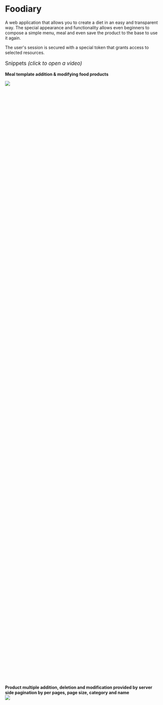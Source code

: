 # Foodiary

A web application that allows you to create a diet in an easy and transparent way. The special appearance and functionality allows even beginners to compose a simple menu, meal and even save the product to the base to use it again.

The user's session is secured with a special token that grants access to selected resources.

<p style="font-size:17px">Snippets <i>(click to open a video)</i></p>

<b>Meal template addition & modifying food products</b>

<div align="left"  style="height: 50%; width: 50%;">
      <a href="https://drive.google.com/file/d/1tfyf_5F43ygxNYjocBXSFw5M-pWQRUtB/view?usp=sharing">
         <img src="https://i.imgur.com/Hk9O1KH.png" >
      </a>
</div>
<br><br>
<b>Product multiple addition, deletion and modification provided by server side pagination by per pages, page size, category and name </b>

<div align="left" style="height: 50%; width: 50%;">
      <a href="https://drive.google.com/file/d/1tfyf_5F43ygxNYjocBXSFw5M-pWQRUtB/view?usp=sharing">
         <img src="https://i.imgur.com/JkSxZXR.png">
      </a>
</div>

